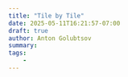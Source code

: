 ```yaml
---
title: "Tile by Tile"
date: 2025-05-11T16:21:57-07:00
draft: true
author: Anton Golubtsov
summary:
tags:
    -
---
```

